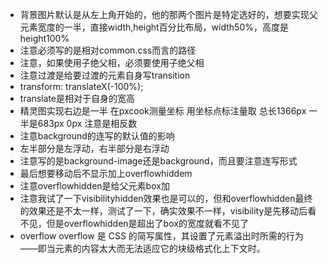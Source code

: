 - 背景图片默认是从左上角开始的，他的那两个图片是特定选好的，想要实现父元素宽度的一半，直接width,height百分比布局，width50%，高度是height100%
- 注意必须写的是相对common.css而言的路径
- 注意，如果使用子绝父相，必须要使用子绝父相
- 注意过渡是给要过渡的元素自身写transition
- transform: translateX(-100%);
- translate是相对于自身的宽高
- 精灵图实现右边是一半 在pxcook测量坐标 用坐标点标注量取 总长1366px 一半是683px 0px 注意是相反数
- 注意background的连写的默认值的影响
- 左半部分是左浮动，右半部分是右浮动
- 注意写的是background-image还是background，而且要注意连写形式
- 最后想要移动后不显示加上overflowhiddem
- 注意overflowhidden是给父元素box加
- 注意我试了一下visibilityhidden效果也是可以的，但和overflowhidden最终的效果还是不太一样，测试了一下，确实效果不一样，visibility是先移动后看不见，但是overflowhidden是超出了box的宽度就看不见了
- overflow
overflow 是 CSS 的简写属性，其设置了元素溢出时所需的行为——即当元素的内容太大而无法适应它的块级格式化上下文时。